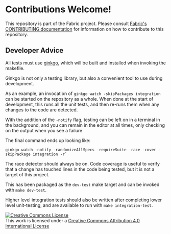 # Contributions Welcome!

This repository is part of the Fabric project.
Please consult [Fabric's CONTRIBUTING documentation](http://hyperledger-fabric.readthedocs.io/en/latest/CONTRIBUTING.html) for information on how to contribute to this repository.

## Developer Advice

All tests must use [ginkgo](github.com/onsi/ginkgo/ginkgo), which will be built
and installed when invoking the makefile.

Ginkgo is not only a testing library, but also a convenient tool to use during
development.

As an example, an invocation of `ginkgo watch -skipPackages integration` can be
started on the repository as a whole. When done at the start of development,
this runs all the unit tests, and then re-runs them when any changes to the code
are detected.

With the addition of the `-notify` flag, testing can be left on in a terminal in
the background, and you can remain in the editor at all times, only checking on
the output when you see a failure.

The final command ends up looking like:

    ginkgo watch -notify -randomizeAllSpecs -requireSuite -race -cover -skipPackage integration -r`

The race detector should always be on. Code coverage is useful to verify that a
change has touched lines in the code being tested, but it is not a target of
this project.

This has been packaged as the `dev-test` make target and can be invoked with
`make dev-test`.

Higher level integration tests should also be written after completing lower
level unit-testing, and are available to run with `make integration-test`.

<a rel="license" href="http://creativecommons.org/licenses/by/4.0/"><img alt="Creative Commons License" style="border-width:0" src="https://i.creativecommons.org/l/by/4.0/88x31.png" /></a><br />This work is licensed under a <a rel="license" href="http://creativecommons.org/licenses/by/4.0/">Creative Commons Attribution 4.0 International License</a>
